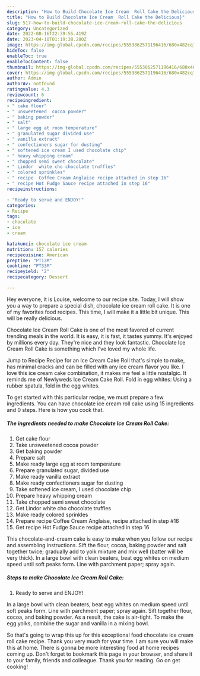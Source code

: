 ```yaml
---
description: "How to Build Chocolate Ice Cream  Roll Cake the Delicious}"
title: "How to Build Chocolate Ice Cream  Roll Cake the Delicious}"
slug: 517-how-to-build-chocolate-ice-cream-roll-cake-the-delicious
category: Uncategorized
date: 2022-08-16T22:39:55.419Z
date: 2023-04-10T01:19:38.280Z
image: https://img-global.cpcdn.com/recipes/5553862571196416/680x482cq70/chocolate-ice-cream-roll-cake-recipe-main-photo.jpg
hideToc: false
enableToc: true
enableTocContent: false
thumbnail: https://img-global.cpcdn.com/recipes/5553862571196416/680x482cq70/chocolate-ice-cream-roll-cake-recipe-main-photo.jpg
cover: https://img-global.cpcdn.com/recipes/5553862571196416/680x482cq70/chocolate-ice-cream-roll-cake-recipe-main-photo.jpg
author: Admin
authorAv: notfound
ratingvalue: 4.3
reviewcount: 6
recipeingredient:
- " cake flour"
- " unsweetened  cocoa powder"
- " baking powder"
- " salt"
- " large egg at room temperature"
- " granulated sugar divided use"
- " vanilla extract"
- " confectioners sugar for dusting"
- " softened ice cream I used chocolate chip"
- " heavy whipping cream"
- " chopped semi sweet chocolate"
- " Lindor  white cho chocolate truffles"
- " colored sprinkles"
- " recipe  Coffee Cream Anglaise recipe attached in step 16"
- " recipe Hot Fudge Sauce recipe attached in step 16"
recipeinstructions:

- "Ready to serve and ENJOY!"
categories:
- Recipe
tags:
- chocolate
- ice
- cream

katakunci: chocolate ice cream 
nutrition: 157 calories
recipecuisine: American
preptime: "PT13M"
cooktime: "PT33M"
recipeyield: "2"
recipecategory: Dessert

---
```



Hey everyone, it is Louise, welcome to our recipe site. Today, I will show you a way to prepare a special dish, chocolate ice cream  roll cake. It is one of my favorites food recipes. This time, I will make it a little bit unique. This will be really delicious.

Chocolate Ice Cream  Roll Cake is one of the most favored of current trending meals in the world. It is easy, it is fast, it tastes yummy. It's enjoyed by millions every day. They're nice and they look fantastic. Chocolate Ice Cream  Roll Cake is something which I've loved my whole life.

Jump to Recipe Recipe for an Ice Cream Cake Roll that&#39;s simple to make, has minimal cracks and can be filled with any ice cream flavor you like. I love this ice cream cake combination, it makes me feel a little nostalgic. It reminds me of Newlyweds Ice Cream Cake Roll. Fold in egg whites: Using a rubber spatula, fold in the egg whites.


To get started with this particular recipe, we must prepare a few ingredients. You can have chocolate ice cream  roll cake using 15 ingredients and 0 steps. Here is how you cook that.

<!--inarticleads1-->

##### The ingredients needed to make Chocolate Ice Cream  Roll Cake:

1. Get  cake flour
1. Take  unsweetened  cocoa powder
1. Get  baking powder
1. Prepare  salt
1. Make ready  large egg at room temperature
1. Prepare  granulated sugar, divided use
1. Make ready  vanilla extract
1. Make ready  confectioners sugar for dusting
1. Take  softened ice cream, I used chocolate chip
1. Prepare  heavy whipping cream
1. Take  chopped semi sweet chocolate
1. Get  Lindor  white cho chocolate truffles
1. Make ready  colored sprinkles
1. Prepare  recipe  Coffee Cream Anglaise, recipe attached in step #16
1. Get  recipe Hot Fudge Sauce recipe attached in step 16


This chocolate-and-cream cake is easy to make when you follow our recipe and assembling instructions. Sift the flour, cocoa, baking powder and salt together twice; gradually add to yolk mixture and mix well (batter will be very thick). In a large bowl with clean beaters, beat egg whites on medium speed until soft peaks form. Line with parchment paper; spray again. 

<!--inarticleads2-->

##### Steps to make Chocolate Ice Cream  Roll Cake:


1. Ready to serve and ENJOY!

In a large bowl with clean beaters, beat egg whites on medium speed until soft peaks form. Line with parchment paper; spray again. Sift together flour, cocoa, and baking powder. As a result, the cake is air-tight. To make the egg yolks, combine the sugar and vanilla in a mixing bowl. 

So that's going to wrap this up for this exceptional food chocolate ice cream  roll cake recipe. Thank you very much for your time. I am sure you will make this at home. There is gonna be more interesting food at home recipes coming up. Don't forget to bookmark this page in your browser, and share it to your family, friends and colleague. Thank you for reading. Go on get cooking!
